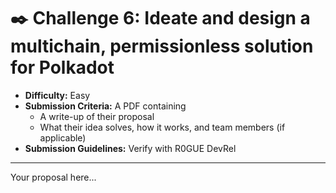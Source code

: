 # ✒️ Challenge 6: Ideate and design a multichain, permissionless solution for Polkadot

- **Difficulty:** Easy
- **Submission Criteria:** A PDF containing
    - A write-up of their proposal
    - What their idea solves, how it works, and team members (if applicable)
- **Submission Guidelines:** Verify with R0GUE DevRel

---

Your proposal here...
